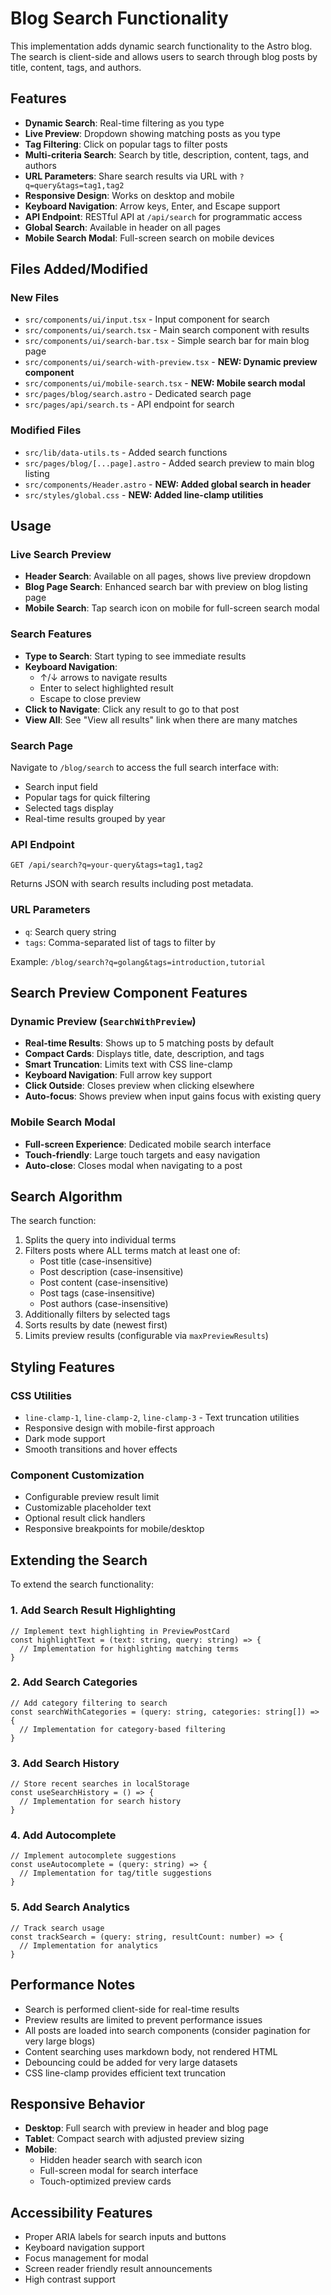 # Blog Search Functionality

This implementation adds dynamic search functionality to the Astro blog. The search is client-side and allows users to search through blog posts by title, content, tags, and authors.

## Features

- **Dynamic Search**: Real-time filtering as you type
- **Live Preview**: Dropdown showing matching posts as you type
- **Tag Filtering**: Click on popular tags to filter posts
- **Multi-criteria Search**: Search by title, description, content, tags, and authors
- **URL Parameters**: Share search results via URL with `?q=query&tags=tag1,tag2`
- **Responsive Design**: Works on desktop and mobile
- **Keyboard Navigation**: Arrow keys, Enter, and Escape support
- **API Endpoint**: RESTful API at `/api/search` for programmatic access
- **Global Search**: Available in header on all pages
- **Mobile Search Modal**: Full-screen search on mobile devices

## Files Added/Modified

### New Files
- `src/components/ui/input.tsx` - Input component for search
- `src/components/ui/search.tsx` - Main search component with results
- `src/components/ui/search-bar.tsx` - Simple search bar for main blog page
- `src/components/ui/search-with-preview.tsx` - **NEW: Dynamic preview component**
- `src/components/ui/mobile-search.tsx` - **NEW: Mobile search modal**
- `src/pages/blog/search.astro` - Dedicated search page
- `src/pages/api/search.ts` - API endpoint for search

### Modified Files
- `src/lib/data-utils.ts` - Added search functions
- `src/pages/blog/[...page].astro` - Added search preview to main blog listing
- `src/components/Header.astro` - **NEW: Added global search in header**
- `src/styles/global.css` - **NEW: Added line-clamp utilities**

## Usage

### Live Search Preview
- **Header Search**: Available on all pages, shows live preview dropdown
- **Blog Page Search**: Enhanced search bar with preview on blog listing page
- **Mobile Search**: Tap search icon on mobile for full-screen search modal

### Search Features
- **Type to Search**: Start typing to see immediate results
- **Keyboard Navigation**: 
  - ↑/↓ arrows to navigate results
  - Enter to select highlighted result
  - Escape to close preview
- **Click to Navigate**: Click any result to go to that post
- **View All**: See "View all results" link when there are many matches

### Search Page
Navigate to `/blog/search` to access the full search interface with:
- Search input field
- Popular tags for quick filtering
- Selected tags display
- Real-time results grouped by year

### API Endpoint
```
GET /api/search?q=your-query&tags=tag1,tag2
```

Returns JSON with search results including post metadata.

### URL Parameters
- `q`: Search query string
- `tags`: Comma-separated list of tags to filter by

Example: `/blog/search?q=golang&tags=introduction,tutorial`

## Search Preview Component Features

### Dynamic Preview (`SearchWithPreview`)
- **Real-time Results**: Shows up to 5 matching posts by default
- **Compact Cards**: Displays title, date, description, and tags
- **Smart Truncation**: Limits text with CSS line-clamp
- **Keyboard Navigation**: Full arrow key support
- **Click Outside**: Closes preview when clicking elsewhere
- **Auto-focus**: Shows preview when input gains focus with existing query

### Mobile Search Modal
- **Full-screen Experience**: Dedicated mobile search interface
- **Touch-friendly**: Large touch targets and easy navigation
- **Auto-close**: Closes modal when navigating to a post

## Search Algorithm

The search function:
1. Splits the query into individual terms
2. Filters posts where ALL terms match at least one of:
   - Post title (case-insensitive)
   - Post description (case-insensitive) 
   - Post content (case-insensitive)
   - Post tags (case-insensitive)
   - Post authors (case-insensitive)
3. Additionally filters by selected tags
4. Sorts results by date (newest first)
5. Limits preview results (configurable via `maxPreviewResults`)

## Styling Features

### CSS Utilities
- `line-clamp-1`, `line-clamp-2`, `line-clamp-3` - Text truncation utilities
- Responsive design with mobile-first approach
- Dark mode support
- Smooth transitions and hover effects

### Component Customization
- Configurable preview result limit
- Customizable placeholder text
- Optional result click handlers
- Responsive breakpoints for mobile/desktop

## Extending the Search

To extend the search functionality:

### 1. **Add Search Result Highlighting**
```tsx
// Implement text highlighting in PreviewPostCard
const highlightText = (text: string, query: string) => {
  // Implementation for highlighting matching terms
}
```

### 2. **Add Search Categories**
```tsx
// Add category filtering to search
const searchWithCategories = (query: string, categories: string[]) => {
  // Implementation for category-based filtering
}
```

### 3. **Add Search History**
```tsx
// Store recent searches in localStorage
const useSearchHistory = () => {
  // Implementation for search history
}
```

### 4. **Add Autocomplete**
```tsx
// Implement autocomplete suggestions
const useAutocomplete = (query: string) => {
  // Implementation for tag/title suggestions
}
```

### 5. **Add Search Analytics**
```tsx
// Track search usage
const trackSearch = (query: string, resultCount: number) => {
  // Implementation for analytics
}
```

## Performance Notes

- Search is performed client-side for real-time results
- Preview results are limited to prevent performance issues
- All posts are loaded into search components (consider pagination for very large blogs)
- Content searching uses markdown body, not rendered HTML
- Debouncing could be added for very large datasets
- CSS line-clamp provides efficient text truncation

## Responsive Behavior

- **Desktop**: Full search with preview in header and blog page
- **Tablet**: Compact search with adjusted preview sizing
- **Mobile**: 
  - Hidden header search with search icon
  - Full-screen modal for search interface
  - Touch-optimized preview cards

## Accessibility Features

- Proper ARIA labels for search inputs and buttons
- Keyboard navigation support
- Focus management for modal
- Screen reader friendly result announcements
- High contrast support
